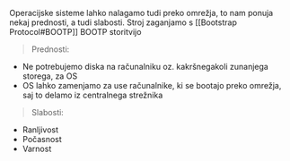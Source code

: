 Operacijske sisteme lahko nalagamo tudi preko omrežja, to nam ponuja nekaj prednosti, a tudi slabosti. Stroj zaganjamo s [[Bootstrap Protocol#BOOTP]] BOOTP storitvijo

>Prednosti:
- Ne potrebujemo diska na računalniku oz. kakršnegakoli zunanjega storega, za OS
- OS lahko zamenjamo za use računalnike, ki se bootajo preko omrežja, saj to delamo iz centralnega strežnika
>Slabosti:
- Ranljivost
- Počasnost
- Varnost
